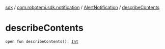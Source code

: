 [sdk](../../index.md) / [com.robotemi.sdk.notification](../index.md) / [AlertNotification](index.md) / [describeContents](./describe-contents.md)

# describeContents

`open fun describeContents(): `[`Int`](https://kotlinlang.org/api/latest/jvm/stdlib/kotlin/-int/index.html)
